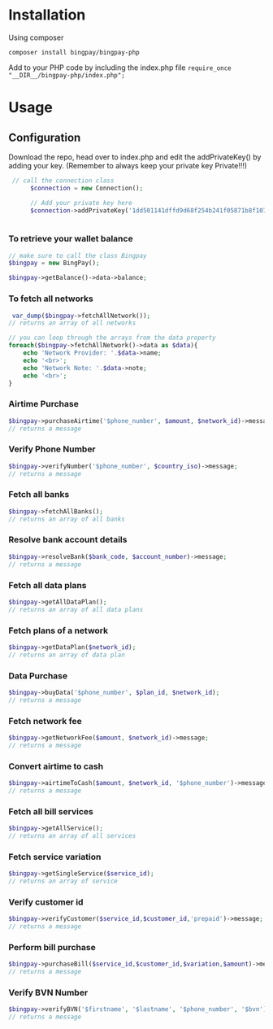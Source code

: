 # Installation

Using composer
```
composer install bingpay/bingpay-php
```
Add to your PHP code by including the index.php file
```require_once "__DIR__/bingpay-php/index.php";```

# Usage
## Configuration
Download the repo, head over to index.php and edit the addPrivateKey() by adding your key. (Remember to always keep your private key Private!!!)
  ```php 
   // call the connection class
        $connection = new Connection();

        // Add your private key here
        $connection->addPrivateKey('1dd501141dffd9d68f254b241f05871b8f10754c90f4832ad9');
        
  ```
### To retrieve your wallet balance

```php
// make sure to call the class Bingpay
$bingpay = new BingPay();

$bingpay->getBalance()->data->balance;

```

### To fetch all networks

```php
 var_dump($bingpay->fetchAllNetwork());
// returns an array of all networks

// you can loop through the arrays from the data property
foreach($bingpay->fetchAllNetwork()->data as $data){
    echo 'Network Provider: '.$data->name;
    echo '<br>';
    echo 'Network Note: '.$data->note;
    echo '<br>';
}
```
### Airtime Purchase
```php
$bingpay->purchaseAirtime('$phone_number', $amount, $network_id)->message;
// returns a message
```
### Verify Phone Number
```php
$bingpay->verifyNumber('$phone_number', $country_iso)->message;
// returns a message
```

### Fetch all banks
```php
$bingpay->fetchAllBanks();
// returns an array of all banks
```
### Resolve bank account details
```php
$bingpay->resolveBank($bank_code, $account_number)->message;
// returns a message
```

### Fetch all data plans
```php
$bingpay->getAllDataPlan();
// returns an array of all data plans
```
### Fetch plans of a network
```php
$bingpay->getDataPlan($network_id);
// returns an array of data plan
```
### Data Purchase
```php
$bingpay->buyData('$phone_number', $plan_id, $network_id);
// returns a message
```
### Fetch network fee
```php
$bingpay->getNetworkFee($amount, $network_id)->message;
// returns a message
```
### Convert airtime to cash
```php
$bingpay->airtimeToCash($amount, $network_id, '$phone_number')->message;
// returns a message
```

### Fetch all bill services
```php
$bingpay->getAllService();
// returns an array of all services
```
### Fetch service variation
```php
$bingpay->getSingleService($service_id);
// returns an array of service
```
 ### Verify customer id
 ```php
$bingpay->verifyCustomer($service_id,$customer_id,'prepaid')->message;
// returns a message
```
 ### Perform bill purchase
  ```php
$bingpay->purchaseBill($service_id,$customer_id,$variation,$amount)->message;
// returns a message
```

### Verify BVN Number
```php
$bingpay->verifyBVN('$firstname', '$lastname', '$phone_number', '$bvn')->message;
// returns a message
```
